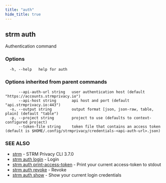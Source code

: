 ```yaml
---
title: "auth"
hide_title: true
---
```

## strm auth

Authentication command

### Options

```
  -h, --help   help for auth
```

### Options inherited from parent commands

```
      --api-auth-url string   user authentication host (default "https://accounts.strmprivacy.io")
      --api-host string       api host and port (default "api.strmprivacy.io:443")
  -o, --output string         output format [json, json-raw, table, plain] (default "table")
  -p, --project string        project to use (defaults to context-configured project)
      --token-file string     token file that contains an access token (default is $HOME/.config/strmprivacy/credentials-<api-auth-url>.json)
```

### SEE ALSO

* [strm](docs/04-reference/01-cli-reference/strm/index.md)	 - STRM Privacy CLI 3.7.0
* [strm auth login](docs/04-reference/01-cli-reference/strm/auth/login.md)	 - Login
* [strm auth print-access-token](docs/04-reference/01-cli-reference/strm/auth/print-access-token.md)	 - Print your current access-token to stdout
* [strm auth revoke](docs/04-reference/01-cli-reference/strm/auth/revoke.md)	 - Revoke
* [strm auth show](docs/04-reference/01-cli-reference/strm/auth/show.md)	 - Show your current login credentials

